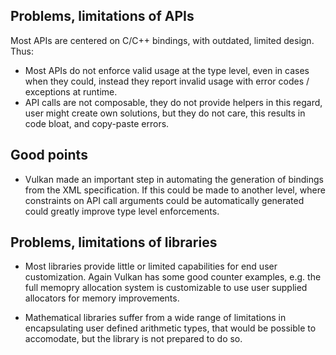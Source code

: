 ## Problems, limitations of APIs

Most APIs are centered on C/C++ bindings, with outdated, limited design.
Thus:
- Most APIs do not enforce valid usage at the type level, even in cases when they could, instead they report invalid usage with error codes / exceptions at runtime.
- API calls are not composable, they do not provide helpers in this regard, user might create own solutions, but they do not care, this results in code bloat, and copy-paste errors.

## Good points

- Vulkan made an important step in automating the generation of bindings from the XML specification. If this could be made to another level, where constraints on API call arguments could be automatically generated could greatly improve type level enforcements.

## Problems, limitations of libraries
- Most libraries provide little or limited capabilities for end user customization. Again Vulkan has some good counter examples, e.g. the full memopry allocation system is customizable to use user supplied allocators for memory improvements.

- Mathematical libraries suffer from a wide range of limitations in encapsulating user defined arithmetic types, that would be possible to accomodate, but the library is not prepared to do so.
